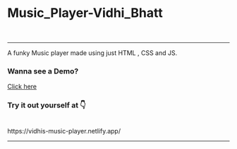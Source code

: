 # Music_Player-Vidhi_Bhatt
<br>
<hr>
A funky Music player made using just HTML , CSS and JS.
<br>
<h3> Wanna see a Demo? </h3>
<a href="">Click here</a>
<br>
<img src="">
<br>
<h3>Try it out yourself at 👇 </h3>
<br>
https://vidhis-music-player.netlify.app/
<hr>
